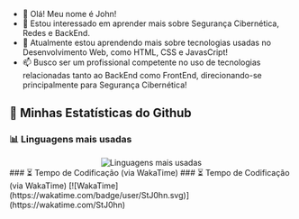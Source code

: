 - 👋 Olá! Meu nome é John!
- 👀 Estou interessado em aprender mais sobre Segurança Cibernética, Redes e BackEnd.
- 🌱 Atualmente estou aprendendo mais sobre tecnologias usadas no Desenvolvimento Web, como HTML, CSS e JavasCript!
- 📫 Busco ser um profissional competente no uso de tecnologias relacionadas tanto ao BackEnd como FrontEnd, direcionando-se principalmente para Segurança Cibernética!

## 🌟 Minhas Estatísticas do Github
### 📊 Linguagens mais usadas
<div align="center">
  <img src="https://github-readme-stats.vercel.app/api/top-langs/?username=StJ0hn&layout=compact&langs_count=5&theme=radical&cache_seconds=86400" alt="Linguagens mais usadas"/>
</div>
### ⏳ Tempo de Codificação (via WakaTime)
### ⏳ Tempo de Codificação (via WakaTime)
[![WakaTime](https://wakatime.com/badge/user/StJ0hn.svg)](https://wakatime.com/StJ0hn)

